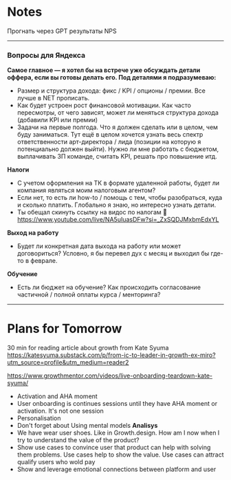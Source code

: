 
# Notes 
Прогнать через GPT результаты NPS

---

### Вопросы для Яндекса

**Cамое главное — я хотел бы на встрече уже обсуждать детали оффера, если вы готовы делать его. Под деталями я подразумеваю:**
- Размер и структура дохода: фикс / KPI / опционы / премии. Все лучше в NET прописать.
- Как будет устроен рост финансовой мотивации. Как часто пересмотры, от чего зависят, может ли меняться структура дохода (добавили KPI или премии)
- Задачи на первые полгода. Что я должен сделать или в целом, чем буду заниматься. Тут ещё в целом хочется узнать весь спектр ответственности арт-директора / лида (позиции на которую я потенциально должен выйти). Нужно ли мне работать с бюджетом, выплачивать ЗП команде, считать KPI, решать про повышение итд. 

**Налоги**
- С учетом оформления на ТК в формате удаленной работы, будет ли компания являться моим налоговым агентом? 
- Если нет, то есть ли how-to / помощь с тем, чтобы разобраться, куда и сколько платить. Глобально я знаю, но интересно узнать детали. 
- Ты обещал скинуть ссылку на видос по налогам 🙂 
https://www.youtube.com/live/NA5uIuasDFw?si=_ZxSQDJMxbmEdxYL

**Выход на работу**
- Будет ли конкретная дата выхода на работу или может договориться? Условно, я бы перевел дух с месяц и выходил бы где-то в феврале. 

**Обучение**
- Есть ли бюджет на обучение? Как происходить согласование частичной / полной оплаты курса / менторинга?


---


# Plans for Tomorrow

30 min for reading article about growth from Kate Syuma https://katesyuma.substack.com/p/from-ic-to-leader-in-growth-ex-miro?utm_source=profile&utm_medium=reader2



https://www.growthmentor.com/videos/live-onboarding-teardown-kate-syuma/
- Activation and AHA moment
- User onboarding is continues sessions until they have AHA moment or activation. It's not one session
- Personalisation
- Don't forget about Using mental models 
**Analisys**
- We have wear user shoes. Like in Growth.design. How am I now when I try to understand the value of the product?
- Show use cases to convince user that product can help with solving them problems. Use cases help to show the value. Use cases can attract qualify users who wold pay 
- Show and leverage emotional connections between platform and user



